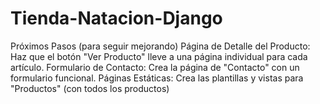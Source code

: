 # Tienda-Natacion-Django
Próximos Pasos (para seguir mejorando) Página de Detalle del Producto: Haz que el botón "Ver Producto" lleve a una página individual para cada artículo. Formulario de Contacto: Crea la página de "Contacto" con un formulario funcional. Páginas Estáticas: Crea las plantillas y vistas para "Productos" (con todos los productos) 
